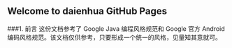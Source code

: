 ## Welcome to daienhua GitHub Pages

###1. 前言
这份文档参考了 Google Java 编程风格规范和 Google 官方 Android 编码风格规范。该文档仅供参考，只要形成一个统一的风格，见量知其意就可。
